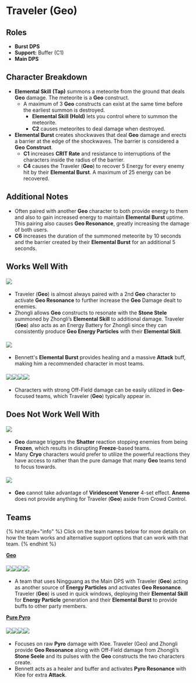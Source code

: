 # Traveler (Geo)

## Roles

* **Burst DPS**
* **Support:** Buffer (C1)
* **Main DPS**

## Character Breakdown

* **Elemental Skill** **(Tap)** summons a meteorite from the ground that deals **Geo** damage. The meteorite is a **Geo** construct.
  * A maximum of 3 **Geo** constructs can exist at the same time before the earliest summon is destroyed.
    * **Elemental Skill (Hold)** lets you control where to summon the meteorite.
    * **C2** causes meteorites to deal damage when destroyed.
* **Elemental Burst** creates shockwaves that deal **Geo** damage and erects a barrier at the edge of the shockwaves. The barrier is considered a **Geo** **Construct**.
  * **C1** increases **CRIT Rate** and resistance to interruptions of the characters inside the radius of the barrier.
  * **C4** causes the Traveler (**Geo**) to recover 5 Energy for every enemy hit by their **Elemental Burst**. A maximum of 25 energy can be recovered.

## Additional Notes

* Often paired with another **Geo** character to both provide energy to them and also to gain increased energy to maintain **Elemental Burst** uptime. This pairing also causes **Geo Resonance**, greatly increasing the damage of both users.
* **C6** increases the duration of the summoned meteorite by 10 seconds and the barrier created by their **Elemental Burst** for an additional 5 seconds.

## Works Well With

#### ![](../../.gitbook/assets/Element\_Geo.webp)

* Traveler (**Geo**) is almost always paired with a 2nd **Geo** character to activate **Geo Resonance** to further increase the **Geo** Damage dealt to enemies.
* Zhongli allows **Geo** constructs to resonate with the **Stone Stele** summoned by Zhongli’s **Elemental Skill** to additional damage. Traveler (**Geo**) also acts as an Energy Battery for Zhongli since they can consistently produce **Geo Energy Particles** with their **Elemental Skill**.

#### ![](../../.gitbook/assets/UI\_AvatarIcon\_Bennett.png)

* Bennett's **Elemental Burst** provides healing and a massive **Attack** buff, making him a recommended character in most teams.

#### ![](../../.gitbook/assets/UI\_AvatarIcon\_Xingqiu.png)![](../../.gitbook/assets/UI\_AvatarIcon\_Beidou.png)![](../../.gitbook/assets/UI\_AvatarIcon\_Albedo.png)![](../../.gitbook/assets/UI\_AvatarIcon\_Fischl.png)

* Characters with strong Off-Field damage can be easily utilized in **Geo**-focused teams, which Traveler (**Geo**) typically appear in.

## Does Not Work Well With

#### ![](../../.gitbook/assets/Element\_Cryo.webp)

* **Geo** damage triggers the **Shatter** reaction stopping enemies from being **Frozen**, which results in disrupting **Freeze**-based teams.
* Many **Cryo** characters would prefer to utilize the powerful reactions they have access to rather than the pure damage that many **Geo** teams tend to focus towards.

#### ![](../../.gitbook/assets/Element\_Anemo.webp)

* **Geo** cannot take advantage of **Viridescent Venerer** 4-set effect. **Anemo** does not provide anything for Traveler (**Geo**) aside from Crowd Control.

## Teams

{% hint style="info" %}
Click on the team names below for more details on how the team works and alternative support options that can work with that team.
{% endhint %}

[**Geo**](../../teams/geo.md)

#### ![](../../.gitbook/assets/UI\_AvatarIcon\_Ningguang.png)![](../../.gitbook/assets/UI\_AvatarIcon\_Aether\_Geo.png)![](../../.gitbook/assets/UI\_AvatarIcon\_Xiangling.png)![](../../.gitbook/assets/UI\_AvatarIcon\_Bennett.png)

* A team that uses Ningguang as the Main DPS with Traveler (**Geo**) acting as another source of **Energy Particles** and activates **Geo Resonance**. Traveler (**Geo**) is used in quick windows, deploying their **Elemental Skill** for **Energy Particle** generation and their **Elemental Burst** to provide buffs to other party members.

[**Pure Pyro**](../../teams/pure-pyro.md)

#### ![](../../.gitbook/assets/UI\_AvatarIcon\_Klee.png)![](../../.gitbook/assets/UI\_AvatarIcon\_Aether\_Geo.png)![](../../.gitbook/assets/UI\_AvatarIcon\_Zhongli.png)![](../../.gitbook/assets/UI\_AvatarIcon\_Bennett.png)

* Focuses on raw **Pyro** damage with Klee. Traveler (Geo) and Zhongli provide **Geo Resonance** along with Off-Field damage from Zhongli’s **Stone Seele** and its pulses with the **Geo** constructs the two characters create.
* Bennett acts as a healer and buffer and activates **Pyro Resonance** with Klee for extra **Attack**.
